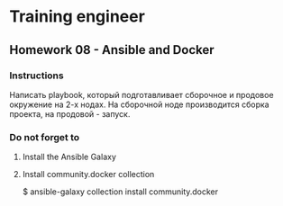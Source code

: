 # Training engineer

## Homework 08 - Ansible and Docker

### Instructions

Написать playbook, который подготавливает сборочное и продовое
окружение на 2-х нодах. На сборочной ноде производится сборка
проекта, на продовой - запуск.

### Do not forget to

1. Install the Ansible Galaxy
2. Install community.docker collection


    $ ansible-galaxy collection install community.docker
